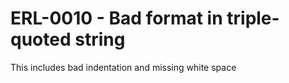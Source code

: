 # ERL-0010 - Bad format in triple-quoted string

This includes bad indentation and missing white space